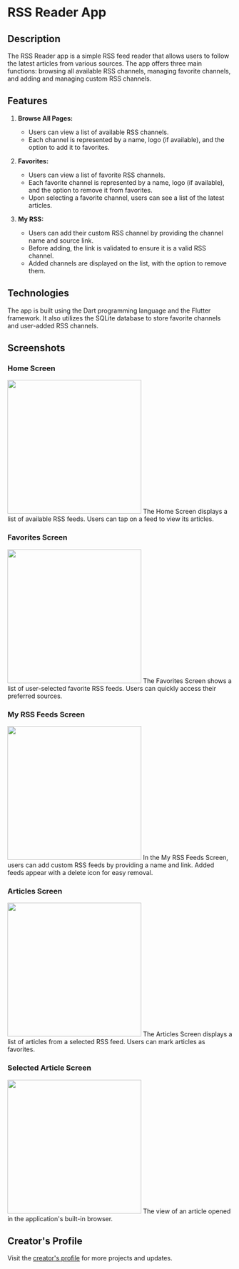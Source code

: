 # RSS Reader App

## Description

The RSS Reader app is a simple RSS feed reader that allows users to follow the latest articles from various sources. The app offers three main functions: browsing all available RSS channels, managing favorite channels, and adding and managing custom RSS channels.

## Features

1. **Browse All Pages:**
   - Users can view a list of available RSS channels.
   - Each channel is represented by a name, logo (if available), and the option to add it to favorites.

2. **Favorites:**
   - Users can view a list of favorite RSS channels.
   - Each favorite channel is represented by a name, logo (if available), and the option to remove it from favorites.
   - Upon selecting a favorite channel, users can see a list of the latest articles.

3. **My RSS:**
   - Users can add their custom RSS channel by providing the channel name and source link.
   - Before adding, the link is validated to ensure it is a valid RSS channel.
   - Added channels are displayed on the list, with the option to remove them.

## Technologies

The app is built using the Dart programming language and the Flutter framework. It also utilizes the SQLite database to store favorite channels and user-added RSS channels.

## Screenshots

### Home Screen
<img src="./screenshots/home_screen.png" width="300">
<!-- ![Home Screen](screenshots/home_screen.png) -->
The Home Screen displays a list of available RSS feeds. Users can tap on a feed to view its articles.

### Favorites Screen
<img src="./screenshots/favorites_screen.png" width="300">
<!-- ![Favorites Screen](screenshots/favorites_screen.png) -->
The Favorites Screen shows a list of user-selected favorite RSS feeds. Users can quickly access their preferred sources.

### My RSS Feeds Screen
<img src="./screenshots/my_rss_feeds_screen.png" width="300">
<!-- ![My RSS Feeds Screen](screenshots/my_rss_feeds_screen.png) -->
In the My RSS Feeds Screen, users can add custom RSS feeds by providing a name and link. Added feeds appear with a delete icon for easy removal.

### Articles Screen
<img src="./screenshots/articles_screen.png" width="300">
<!-- ![Articles Screen](screenshots/articles_screen.png) -->
The Articles Screen displays a list of articles from a selected RSS feed. Users can mark articles as favorites.

### Selected Article Screen
<img src="./screenshots/article_screen.png" width="300">
<!-- ![Article WebView Screen](screenshots/article_screen.png) -->
The view of an article opened in the application's built-in browser.

## Creator's Profile

Visit the [creator's profile](https://github.com/krzysztofb200) for more projects and updates.
